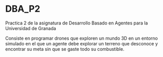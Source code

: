 # DBA_P2
Practica 2 de la asignatura de Desarrollo Basado en Agentes para la Universidad de Granada

Consiste en programar drones que exploren un mundo 3D en un entorno simulado en el que un agente debe explorar un terreno que desconoce y encontrar su meta sin que se gaste todo su combustible.
